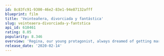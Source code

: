 ```yaml
---
id: 8c83fc91-9300-46e2-83e1-94e87132afff
blueprint: film
title: 'Veinteañera, divorciada y fantástica'
slug: veinteaera-divorciada-y-fantstica
api_id: 610461
rating: 8.05
popularity: 8.346
overview: 'Regina, our young protagonist, always dreamed of getting married. And she did it - but the dream lasted much less than she thought and now she has to face life in a very funny way as a divorcee.'
release_date: '2020-02-14'
---
```

